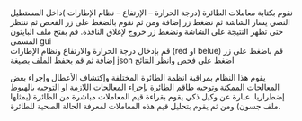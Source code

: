 # 
نقوم بكتابة معاملات الطائرة (درجة الحرارة – الإرتفاع – نظام الإطارات )داخل المستطيل النصي يسار الشاشة
ثم نضغط زر إضافة ومن ثم نقوم بالضغط على زر الفحص ثم ننتظر حتى تظهر النتيجة على الشاشة ونضغط زر خروج لإغلاق النافذة.
قم بفتح ملف البايثون المسمى gui  
قم بإدخال درجة الحرارة والارتفاع ونظام الإطارات (red او belue) 
قم باضغط على زر إضافة ثم قم بحفظ الملف بصيغة json
اضغط على فحص وانظر النتائج

يقوم هذا النظام بمراقبة انظمة الطائرة المختلفة وإكتشاف الأعطال وإجراء بعض المعالجات الممكنة  وتوجيه طاقم الطائرة بإجراء المعالجات اللازمة او التوجيه بالهبوط إضطراريا.
عبارة عن وكيل ذكي يقوم بقراءة قيم المعاملات مباشرة من الطائرة (يمثلها ملف جسون) ومن ثم يقوم  بتحليل  قيم هذه  المعاملات لمعرفة الحالة الصحية للطائرة.


